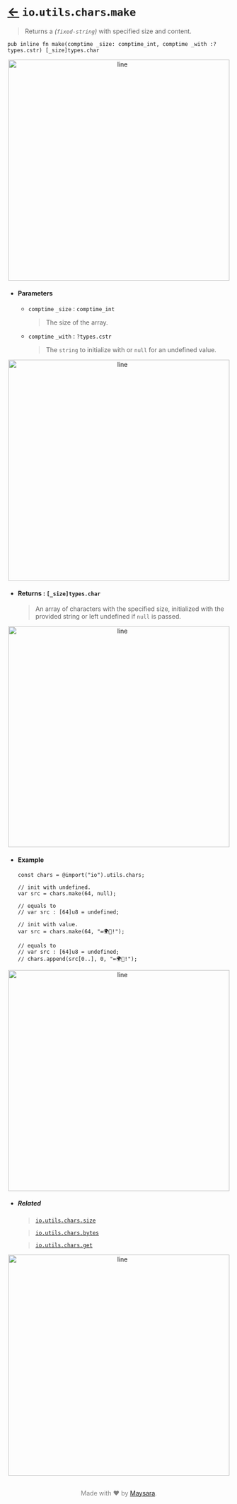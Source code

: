 # [←](../readme.md) `io`.`utils`.`chars`.`make`

> Returns a _(`fixed-string`)_ with specified size and content.

```zig
pub inline fn make(comptime _size: comptime_int, comptime _with :?types.cstr) [_size]types.char
```


<div align="center">
<img src="https://raw.githubusercontent.com/Super-ZIG/io/refs/heads/main/docs/dist/img/md/line.png" alt="line" style="width:500px;"/>
</div>

- #### Parameters

    - `comptime` `_size` : `comptime_int`

        > The size of the array.

    - `comptime` `_with` : `?types.cstr`

        > The `string` to initialize with or `null` for an undefined value.

<div align="center">
<img src="https://raw.githubusercontent.com/Super-ZIG/io/refs/heads/main/docs/dist/img/md/line.png" alt="line" style="width:500px;"/>
</div>

- #### Returns : `[_size]types.char`

    > An array of characters with the specified size, initialized with the provided string or left undefined if `null` is passed.

<div align="center">
<img src="https://raw.githubusercontent.com/Super-ZIG/io/refs/heads/main/docs/dist/img/md/line.png" alt="line" style="width:500px;"/>
</div>

- #### Example

    ```zig
    const chars = @import("io").utils.chars;
    ```

    ```zig
    // init with undefined.
    var src = chars.make(64, null);

    // equals to
    // var src : [64]u8 = undefined;
    ```

    ```zig
    // init with value.
    var src = chars.make(64, "=🌍🌟!");

    // equals to
    // var src : [64]u8 = undefined;
    // chars.append(src[0..], 0, "=🌍🌟!");
    ```

<div align="center">
<img src="https://raw.githubusercontent.com/Super-ZIG/io/refs/heads/main/docs/dist/img/md/line.png" alt="line" style="width:500px;"/>
</div>

- ##### Related

  > [`io.utils.chars.size`](./size.md)

  > [`io.utils.chars.bytes`](./bytes.md)

  > [`io.utils.chars.get`](./get.md)

<div align="center">
<img src="https://raw.githubusercontent.com/Super-ZIG/io/refs/heads/main/docs/dist/img/md/line.png" alt="line" style="width:500px;"/>
</div>

<p align="center" style="color:grey;"><br />Made with ❤️ by <a href="http://github.com/maysara-elshewehy" target="blank">Maysara</a>.</p>
